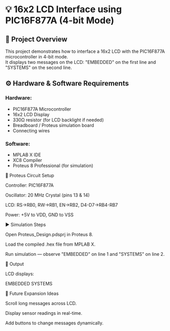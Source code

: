 # 💡 16x2 LCD Interface using PIC16F877A (4-bit Mode)

## 🔧 Project Overview
This project demonstrates how to interface a 16x2 LCD with the PIC16F877A microcontroller in 4-bit mode.  
It displays two messages on the LCD: "EMBEDDED" on the first line and "SYSTEMS" on the second line.

## ⚙️ Hardware & Software Requirements

### Hardware:
- PIC16F877A Microcontroller
- 16x2 LCD Display
- 330Ω resistor (for LCD backlight if needed)
- Breadboard / Proteus simulation board
- Connecting wires

### Software:
- MPLAB X IDE
- XC8 Compiler
- Proteus 8 Professional (for simulation)

🧩 Proteus Circuit Setup

Controller: PIC16F877A

Oscillator: 20 MHz Crystal (pins 13 & 14)

LCD: RS→RB0, RW→RB1, EN→RB2, D4-D7→RB4-RB7

Power: +5V to VDD, GND to VSS

▶️ Simulation Steps

Open Proteus_Design.pdsprj in Proteus 8.

Load the compiled .hex file from MPLAB X.

Run simulation — observe "EMBEDDED" on line 1 and "SYSTEMS" on line 2.

📸 Output

LCD displays:

   EMBEDDED
   SYSTEMS

🧰 Future Expansion Ideas

Scroll long messages across LCD.

Display sensor readings in real-time.

Add buttons to change messages dynamically.
